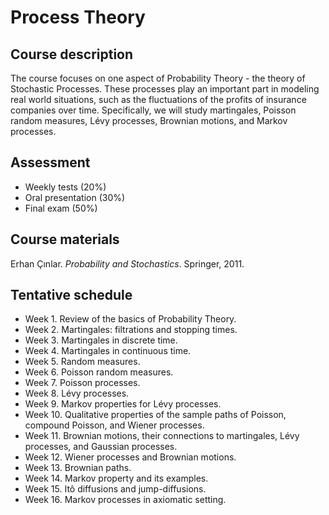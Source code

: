 # Process Theory

## Course description

The course focuses on one aspect of Probability Theory - the theory of Stochastic Processes. These processes play an important part in modeling real world situations, such as the fluctuations of the profits of insurance companies over time. Specifically, we will study martingales, Poisson random measures, Lévy processes, Brownian motions, and Markov processes.

## Assessment

- Weekly tests (20%)
- Oral presentation (30%)
- Final exam (50%)

## Course materials

Erhan Çınlar. *Probability and Stochastics*. Springer, 2011.

## Tentative schedule

- Week 1. Review of the basics of Probability Theory.
- Week 2. Martingales: filtrations and stopping times.
- Week 3. Martingales in discrete time.
- Week 4. Martingales in continuous time.
- Week 5. Random measures.
- Week 6. Poisson random measures.
- Week 7. Poisson processes.
- Week 8. Lévy processes.
- Week 9. Markov properties for Lévy processes.
- Week 10. Qualitative properties of the sample paths of Poisson, compound Poisson, and Wiener processes.
- Week 11. Brownian motions, their connections to martingales, Lévy processes, and Gaussian processes.
- Week 12. Wiener processes and Brownian motions.
- Week 13. Brownian paths.
- Week 14. Markov property and its examples.
- Week 15. Itô diffusions and jump-diffusions.
- Week 16. Markov processes in axiomatic setting.
